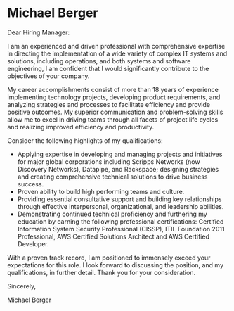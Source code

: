 

# Michael Berger

Dear Hiring Manager:

I am an experienced and driven professional with comprehensive expertise in directing the implementation of a wide variety of complex IT systems and solutions, including operations, and both systems and software engineering, I am confident that I would significantly contribute to the objectives of your company.

My career accomplishments consist of more than 18 years of experience implementing technology projects, developing product requirements, and analyzing strategies and processes to facilitate efficiency and provide positive outcomes. My superior communication and problem-solving skills allow me to excel in driving teams through all facets of project life cycles and realizing improved efficiency and productivity.

Consider the following highlights of my qualifications:

- Applying expertise in developing and managing projects and initiatives for major global corporations including Scripps Networks (now Discovery Networks), Datapipe, and Rackspace; designing strategies and creating comprehensive technical solutions to drive business success.
- Proven ability to build high performing teams and culture.
- Providing essential consultative support and building key relationships through effective interpersonal, organizational, and leadership abilities.
- Demonstrating continued technical proficiency and furthering my education by earning the following professional certifications: Certified Information System Security Professional (CISSP), ITIL Foundation 2011 Professional, AWS Certified Solutions Architect and AWS Certified Developer.

With a proven track record, I am positioned to immensely exceed your expectations for this role. I look forward to discussing the position, and my qualifications, in further detail. Thank you for your consideration.

Sincerely,

Michael Berger

